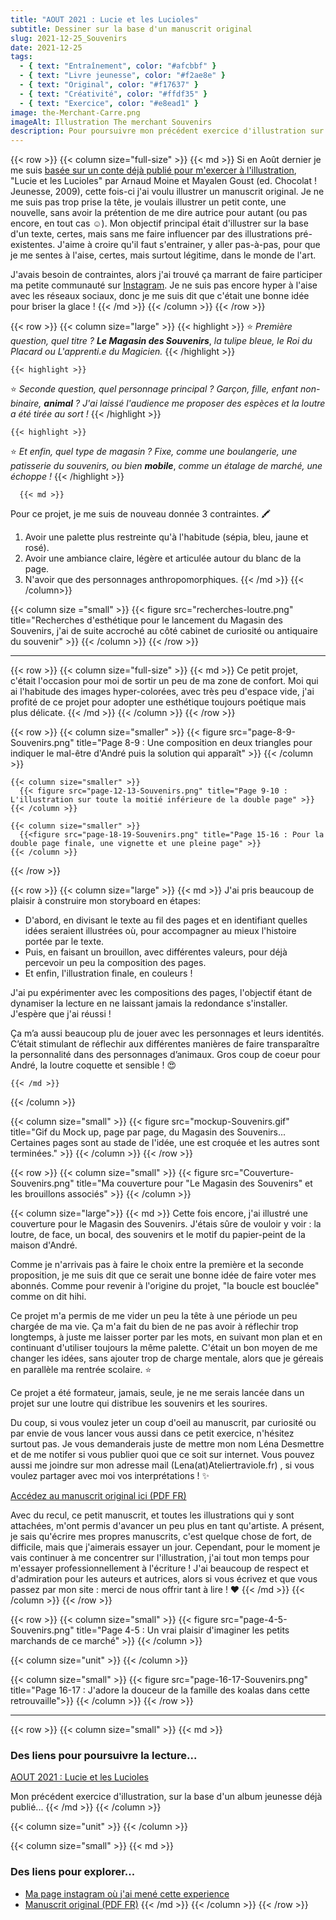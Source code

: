 ```yaml
---
title: "AOUT 2021 : Lucie et les Lucioles"
subtitle: Dessiner sur la base d'un manuscrit original
slug: 2021-12-25_Souvenirs
date: 2021-12-25
tags:
  - { text: "Entraînement", color: "#afcbbf" }
  - { text: "Livre jeunesse", color: "#f2ae8e" }
  - { text: "Original", color: "#f17637" }
  - { text: "Créativité", color: "#ffdf35" }
  - { text: "Exercice", color: "#e8ead1" }
image: the-Merchant-Carre.png
imageAlt: Illustration The merchant Souvenirs
description: Pour poursuivre mon précédent exercice d'illustration sur Lucie et les Lucioles, j'ai pris l'initiative d'illustrer un petit manuscrit, fictif cette fois. Avec l'aide de mes abonnés, j'ai créé une nouvelle..
---
```


{{< row >}}
  {{< column size="full-size" >}}
     {{< md >}}
 Si en Août dernier je me suis [basée sur un conte déjà publié pour m'exercer à l'illustration](https://ateliertraviole.fr/blog/2021-12-20_Lucie), "Lucie et les Lucioles" par Arnaud Moine et Mayalen Goust (ed. Chocolat ! Jeunesse, 2009), cette fois-ci j'ai voulu illustrer un manuscrit original. Je ne me suis pas trop prise la tête, je voulais illustrer un petit conte, une nouvelle, sans avoir la prétention de me dire autrice pour autant (ou pas encore, en tout cas ☺️). Mon objectif principal était d'illustrer sur la base d'un texte, certes, mais sans me faire influencer par des illustrations pré-existentes. J'aime à croire qu'il faut s'entrainer, y aller pas-à-pas, pour que je me sentes à l'aise, certes, mais surtout légitime, dans le monde de l'art.

J'avais besoin de contraintes, alors j'ai trouvé ça marrant de faire participer ma petite communauté sur [Instagram](https://www.instagram.com/atelier.traviole/ "Léna Desmettre 🍓 Instagram"). Je ne suis pas encore hyper à l'aise avec les réseaux sociaux, donc je me suis dit que c'était une bonne idée pour briser la glace !
     {{< /md >}}
  {{< /column >}}
{{< /row >}}

{{< row >}}
  {{< column size="large" >}}
    {{< highlight >}}
⭐ *Première question, quel titre ?* ***Le Magasin des Souvenirs***, *la tulipe bleue, le Roi du Placard ou L'apprenti.e du Magicien.*
    {{< /highlight >}}


    {{< highlight >}}
⭐ *Seconde question, quel personnage principal ? Garçon, fille, enfant non-binaire,* ***animal*** *? J'ai laissé l'audience me proposer des espèces et la loutre a été tirée au sort !*
    {{< /highlight >}}


    {{< highlight >}}
⭐ *Et enfin, quel type de magasin ? Fixe, comme une boulangerie, une patisserie du souvenirs, ou bien* ***mobile***, *comme un étalage de marché, une échoppe !*
    {{< /highlight >}}

      {{< md >}}
Pour ce projet, je me suis de nouveau donnée 3 contraintes. 🖍️

1. Avoir une palette plus restreinte qu'à l'habitude (sépia, bleu, jaune et rosé).
2. Avoir une ambiance claire, légère et articulée autour du blanc de la page.
3. N'avoir que des personnages anthropomorphiques.
      {{< /md >}}
  {{< /column>}}

  {{< column size ="small" >}}
    {{< figure src="recherches-loutre.png" title="Recherches d'esthétique pour le lancement du Magasin des Souvenirs, j'ai de suite accroché au côté cabinet de curiosité ou antiquaire du souvenir" >}}
  {{< /column >}}
{{< /row >}}

---

{{< row >}}
  {{< column size="full-size" >}}
    {{< md >}}
Ce petit projet, c'était l'occasion pour moi de sortir un peu de ma zone de confort. Moi qui ai l'habitude des images hyper-colorées, avec très peu d'espace vide, j'ai profité de ce projet pour adopter une esthétique toujours poétique mais plus délicate.
    {{< /md >}}
  {{< /column >}}
{{< /row >}}

{{< row >}}
    {{< column size="smaller" >}}
      {{< figure src="page-8-9-Souvenirs.png" title="Page 8-9 : Une composition en deux triangles pour indiquer le mal-être d'André puis la solution qui apparaît" >}}
    {{< /column >}}

    {{< column size="smaller" >}}
      {{< figure src="page-12-13-Souvenirs.png" title="Page 9-10 : L'illustration sur toute la moitié inférieure de la double page" >}}
    {{< /column >}}

    {{< column size="smaller" >}}
      {{<figure src="page-18-19-Souvenirs.png" title="Page 15-16 : Pour la double page finale, une vignette et une pleine page" >}}
    {{< /column >}}
{{< /row >}}

{{< row >}}
  {{< column size="large" >}}
    {{< md >}}
J'ai pris beaucoup de plaisir à construire mon storyboard en étapes:

- D'abord, en divisant le texte au fil des pages et en identifiant quelles idées seraient illustrées où, pour accompagner au mieux l'histoire portée par le texte.
- Puis, en faisant un brouillon, avec différentes valeurs, pour déjà percevoir un peu la composition des pages.
- Et enfin, l'illustration finale, en couleurs !

J'ai pu expérimenter avec les compositions des pages, l'objectif étant de dynamiser la lecture en ne laissant jamais la redondance s'installer. J'espère que j'ai réussi !

Ça m’a aussi beaucoup plu de jouer avec les personnages et leurs identités. C’était stimulant de réflechir aux différentes manières de faire transparaître la personnalité dans des personnages d’animaux. Gros coup de coeur pour André, la loutre coquette et sensible ! 😍

    {{< /md >}}
  {{< /column >}}

  {{< column size="small" >}}
    {{< figure src="mockup-Souvenirs.gif" title="Gif du Mock up, page par page, du Magasin des Souvenirs... Certaines pages sont au stade de l'idée, une est croquée et les autres sont terminées." >}}
  {{< /column >}}
{{< /row >}}

{{< row >}}
  {{< column size="small" >}}
      {{< figure src="Couverture-Souvenirs.png" title="Ma couverture pour \"Le Magasin des Souvenirs\" et les brouillons associés" >}}
  {{< /column >}}

  {{< column size="large">}}
    {{< md >}}
Cette fois encore, j'ai illustré une couverture pour le Magasin des Souvenirs. J'étais sûre de vouloir y voir : la loutre, de face, un bocal, des souvenirs et le motif du papier-peint de la maison d'André.

Comme je n'arrivais pas à faire le choix entre la première et la seconde proposition, je me suis dit que ce serait une bonne idée de faire voter mes abonnés. Comme pour revenir à l'origine du projet, "la boucle est bouclée" comme on dit hihi.

Ce projet m'a permis de me vider un peu la tête à une période un peu chargée de ma vie. Ça m'a fait du bien de ne pas avoir à réflechir trop longtemps, à juste me laisser porter par les mots, en suivant mon plan et en continuant d'utiliser toujours la même palette. C'était un bon moyen de me changer les idées, sans ajouter trop de charge mentale, alors que je géreais en parallèle ma rentrée scolaire. ⭐

Ce projet a été formateur, jamais, seule, je ne me serais lancée dans un projet sur une loutre qui distribue les souvenirs et les sourires.

Du coup, si vous voulez jeter un coup d'oeil au manuscrit, par curiosité ou par envie de vous lancer vous aussi dans ce petit exercice, n'hésitez surtout pas. Je vous demanderais juste de mettre mon nom Léna Desmettre et de me notifer si vous publier quoi que ce soit sur internet. Vous pouvez aussi me joindre sur mon adresse mail (Lena(at)Ateliertraviole.fr) , si vous voulez partager avec moi vos interprétations ! ✨

[Accédez au manuscrit original ici (PDF FR)](https://s3.us-west-2.amazonaws.com/secure.notion-static.com/b7269104-dfdf-435a-bf17-df1df857cc88/MANUSCRIT_Le_Magasin_des_souvenirs.pdf?X-Amz-Algorithm=AWS4-HMAC-SHA256&X-Amz-Content-Sha256=UNSIGNED-PAYLOAD&X-Amz-Credential=AKIAT73L2G45EIPT3X45%2F20211227%2Fus-west-2%2Fs3%2Faws4_request&X-Amz-Date=20211227T124441Z&X-Amz-Expires=86400&X-Amz-Signature=276c2e7e2963c07933b0937d80d4f10237d9349d7d8cd9b6f797617e9f1f31d7&X-Amz-SignedHeaders=host&response-content-disposition=filename%20%3D%22MANUSCRIT%2520Le%2520Magasin%2520des%2520souvenirs.pdf%22&x-id=GetObject "PDF MAnuscrit Le Magasin des souvenirs")

Avec du recul, ce petit manuscrit, et toutes les illustrations qui y sont attachées, m'ont permis d'avancer un peu plus en tant qu'artiste. A présent, je sais qu'écrire mes propres manuscrits, c'est quelque chose de fort, de difficile, mais que j'aimerais essayer un jour. Cependant, pour le moment je vais continuer à me concentrer sur l'illustration, j'ai tout mon temps pour m'essayer professionnellement à l'écriture !
J'ai beaucoup de respect et d'admiration pour les auteurs et autrices, alors si vous écrivez et que vous passez par mon site : merci de nous offrir tant à lire ! ♥️
    {{< /md >}}
  {{< /column >}}
{{< /row >}}

{{< row >}}
  {{< column size="small" >}}
    {{< figure src="page-4-5-Souvenirs.png" title="Page 4-5 : Un vrai plaisir d'imaginer les petits marchands de ce marché" >}}
  {{< /column >}}

  {{< column size="unit" >}}
  {{< /column >}}

  {{< column size="small" >}}
    {{< figure src="page-16-17-Souvenirs.png" title="Page 16-17 : J'adore la douceur de la famille des koalas dans cette retrouvaille">}}
  {{< /column >}}
{{< /row >}}
___
{{< row >}}
  {{< column size="small" >}}
    {{< md >}}
### Des liens pour poursuivre la lecture...

[AOUT 2021 : Lucie et les Lucioles](ateliertraviole.fr/fr/blog/2021-12-20_Lucie)

Mon précédent exercice d'illustration, sur la base d'un album jeunesse déjà publié...
    {{< /md >}}
  {{< /column >}}

  {{< column size="unit" >}}
  {{< /column >}}

  {{< column size="small" >}}
    {{< md >}}
### Des liens pour explorer...

- [Ma page instagram où j'ai mené cette experience](https://www.instagram.com/atelier.traviole/)
- [Manuscrit original (PDF FR)](https://s3.us-west-2.amazonaws.com/secure.notion-static.com/af272fc4-849d-42b9-8d97-f6ca1023eea2/MANUSCRIT_Le_Magasin_des_souvenirs.pdf?X-Amz-Algorithm=AWS4-HMAC-SHA256&X-Amz-Content-Sha256=UNSIGNED-PAYLOAD&X-Amz-Credential=AKIAT73L2G45EIPT3X45%2F20211227%2Fus-west-2%2Fs3%2Faws4_request&X-Amz-Date=20211227T132629Z&X-Amz-Expires=86400&X-Amz-Signature=9634b44934b25d72d14bfecb36fc25af228649512ba55ef622912556ebd50def&X-Amz-SignedHeaders=host&response-content-disposition=filename%20%3D%22MANUSCRIT%2520Le%2520Magasin%2520des%2520souvenirs.pdf%22&x-id=GetObject)
    {{< /md >}}
  {{< /column >}}
{{< /row >}}
